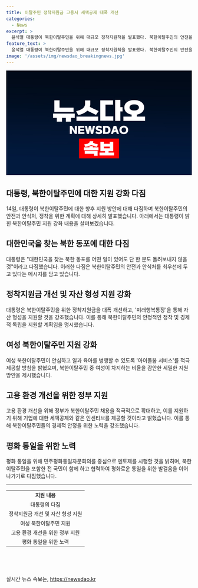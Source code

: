 ```yaml
---
title: 이탈주민 정착지원금 고용시 세액공제 대폭 개선
categories:
  - News
excerpt: >
  윤석열 대통령이 북한이탈주민을 위해 대규모 정착지원책을 발표했다. 북한이탈주민의 안전을 위해 한 분도 돌려보내지 않겠다고 다짐하며, 정부는 초기 정착지원금을 대폭 개선하고 자산형성을 위한 미래행복통장을 도입할 계획이다. 또한 탈북 여성들을 위한 아이돌봄 서비스를 제공할 예정이며, 고용 기업에 대한 인센티브를 제공하여 고용 상황을 개선할 방침이다. 민주평화통일자문회의를 중심으로 멘토제를 시행하여 북한이탈주민의 정착을 돕겠다는 것이다.
feature_text: >
  윤석열 대통령이 북한이탈주민을 위해 대규모 정착지원책을 발표했다. 북한이탈주민의 안전을 위해 한 분도 돌려보내지 않겠다고 다짐하며, 정부는 초기 정착지원금을 대폭 개선하고 자산형성을 위한 미래행복통장을 도입할 계획이다. 또한 탈북 여성들을 위한 아이돌봄 서비스를 제공할 예정이며, 고용 기업에 대한 인센티브를 제공하여 고용 상황을 개선할 방침이다. 민주평화통일자문회의를 중심으로 멘토제를 시행하여 북한이탈주민의 정착을 돕겠다는 것이다.
image: '/assets/img/newsdao_breakingnews.jpg'
---
```


<p><img src="/assets/img/newsdao_breakingnews.jpg" alt="koreaapp 속보" /></p>

<h2>대통령, 북한이탈주민에 대한 지원 강화 다짐</h2>

<p data-ke-size="size16">14일, 대통령이 북한이탈주민에 대한 향후 지원 방안에 대해 다짐하며 북한이탈주민의 안전과 안식처, 정착을 위한 계획에 대해 상세히 발표했습니다. 아래에서는 대통령이 밝힌 북한이탈주민 지원 강화 내용을 살펴보겠습니다.</p>

<h2 data-ke-size="size26">대한민국을 찾는 북한 동포에 대한 다짐</h2>

<p data-ke-size="size16">대통령은 "대한민국을 찾는 북한 동포를 어떤 일이 있어도 단 한 분도 돌려보내지 않을 것"이라고 다짐했습니다. 이러한 다짐은 북한이탈주민의 안전과 안식처를 최우선에 두고 있다는 메시지를 담고 있습니다.</p>

<h2 data-ke-size="size26">정착지원금 개선 및 자산 형성 지원 강화</h2>

<p data-ke-size="size16">대통령은 북한이탈주민을 위한 정착지원금을 대폭 개선하고, '미래행복통장'을 통해 자산 형성을 지원할 것을 강조했습니다. 이를 통해 북한이탈주민의 안정적인 정착 및 경제적 독립을 지원할 계획임을 명시했습니다.</p>

<h2 data-ke-size="size26">여성 북한이탈주민 지원 강화</h2>

<p data-ke-size="size16">여성 북한이탈주민이 안심하고 일과 육아를 병행할 수 있도록 '아이돌봄 서비스'를 적극 제공할 방침을 밝혔으며, 북한이탈주민 중 여성이 차지하는 비율을 감안한 세밀한 지원 방안을 제시했습니다.</p>

<h2 data-ke-size="size26">고용 환경 개선을 위한 정부 지원</h2>

<p data-ke-size="size16">고용 환경 개선을 위해 정부가 북한이탈주민 채용을 적극적으로 확대하고, 이를 지원하기 위해 기업에 대한 세액공제와 같은 인센티브를 제공할 것이라고 밝혔습니다. 이를 통해 북한이탈주민들의 경제적 안정을 위한 노력을 강조했습니다.</p>

<h2 data-ke-size="size26">평화 통일을 위한 노력</h2>

<p data-ke-size="size16">평화 통일을 위해 민주평화통일자문회의를 중심으로 멘토제를 시행할 것을 밝히며, 북한이탈주민을 포함한 전 국민이 함께 하고 협력하여 평화로운 통일을 위한 발걸음을 이어나가기로 다짐했습니다.</p>

<hr>

<table>
    <tbody>
        <tr>
            <td style="text-align: center; height: 17px;"><b>지원 내용</b></td>
        </tr>
        <tr>
            <td style="text-align: center; height: 17px;">대통령의 다짐</td>
        </tr>
        <tr>
            <td style="text-align: center; height: 17px;">정착지원금 개선 및 자산 형성 지원</td>
        </tr>
        <tr>
            <td style="text-align: center; height: 17px;">여성 북한이탈주민 지원</td>
        </tr>
        <tr>
            <td style="text-align: center; height: 17px;">고용 환경 개선을 위한 정부 지원</td>
        </tr>
        <tr>
            <td style="text-align: center; height: 17px;">평화 통일을 위한 노력</td>
        </tr>
    </tbody>
</table>

<p data-ke-size="size16">&nbsp;</p>

<p data-ke-size="size16">&nbsp;</p>
실시간 뉴스 속보는, <a href="https://newsdao.kr" rel="dofollow">https://newsdao.kr</a>


